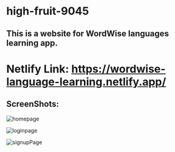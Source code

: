 # high-fruit-9045

## This is a website for WordWise languages learning app.

# Netlify Link: https://wordwise-language-learning.netlify.app/
## ScreenShots:

![homepage](https://github.com/amolkpatil22/WordWise/assets/130379028/0c025d1e-a88b-4c31-a00d-513a8c1d660b)

![loginpage](https://github.com/amolkpatil22/WordWise/assets/130379028/7f0be90c-27a6-4444-a64e-2a60f864bcfc)

![signupPage](https://github.com/amolkpatil22/WordWise/assets/130379028/93e1e818-b7d5-44c8-a47a-4a03bd269e6b)
